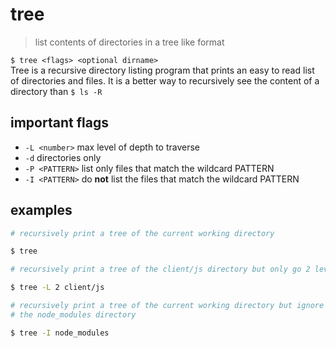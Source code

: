 # tree
> list contents of directories in a tree like format  

`$ tree <flags> <optional dirname>`  
Tree is a recursive directory listing program that prints an easy to read list of directories and files. It is a better way to recursively see the content of a directory than `$ ls -R`

## important flags
* `-L <number>` max level of depth to traverse
* `-d` directories only
* `-P <PATTERN>` list only files that match the wildcard PATTERN
* `-I <PATTERN>` do **not** list the files that match the wildcard PATTERN

## examples
``` sh
# recursively print a tree of the current working directory

$ tree
```

``` sh
# recursively print a tree of the client/js directory but only go 2 levels deep

$ tree -L 2 client/js
```
``` sh
# recursively print a tree of the current working directory but ignore
# the node_modules directory

$ tree -I node_modules
```
